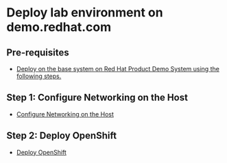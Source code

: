 # Deploy lab environment on demo.redhat.com

## Pre-requisites
* [Deploy on the base system on Red Hat Product Demo System using the following steps.](https://tosin2013.github.io/qubinode_navigator/deployments/demo-redhat-com.html)

## Step 1: Configure Networking on the Host
* [Configure Networking on the Host](docs/step1.md)
  
## Step 2: Deploy OpenShift
* [Deploy OpenShift](docs/step2.md)
